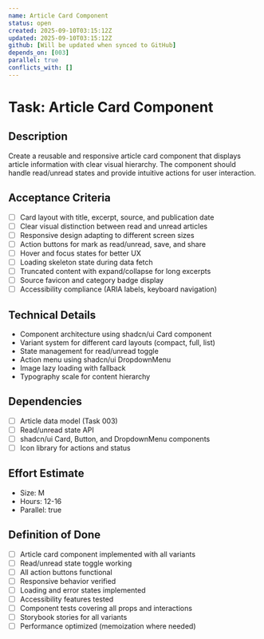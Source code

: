 ```yaml
---
name: Article Card Component
status: open
created: 2025-09-10T03:15:12Z
updated: 2025-09-10T03:15:12Z
github: [Will be updated when synced to GitHub]
depends_on: [003]
parallel: true
conflicts_with: []
---
```


# Task: Article Card Component

## Description

Create a reusable and responsive article card component that displays article information with clear visual hierarchy. The component should handle read/unread states and provide intuitive actions for user interaction.

## Acceptance Criteria

- [ ] Card layout with title, excerpt, source, and publication date
- [ ] Clear visual distinction between read and unread articles
- [ ] Responsive design adapting to different screen sizes
- [ ] Action buttons for mark as read/unread, save, and share
- [ ] Hover and focus states for better UX
- [ ] Loading skeleton state during data fetch
- [ ] Truncated content with expand/collapse for long excerpts
- [ ] Source favicon and category badge display
- [ ] Accessibility compliance (ARIA labels, keyboard navigation)

## Technical Details

- Component architecture using shadcn/ui Card component
- Variant system for different card layouts (compact, full, list)
- State management for read/unread toggle
- Action menu using shadcn/ui DropdownMenu
- Image lazy loading with fallback
- Typography scale for content hierarchy

## Dependencies

- [ ] Article data model (Task 003)
- [ ] Read/unread state API
- [ ] shadcn/ui Card, Button, and DropdownMenu components
- [ ] Icon library for actions and status

## Effort Estimate

- Size: M
- Hours: 12-16
- Parallel: true

## Definition of Done

- [ ] Article card component implemented with all variants
- [ ] Read/unread state toggle working
- [ ] All action buttons functional
- [ ] Responsive behavior verified
- [ ] Loading and error states implemented
- [ ] Accessibility features tested
- [ ] Component tests covering all props and interactions
- [ ] Storybook stories for all variants
- [ ] Performance optimized (memoization where needed)
